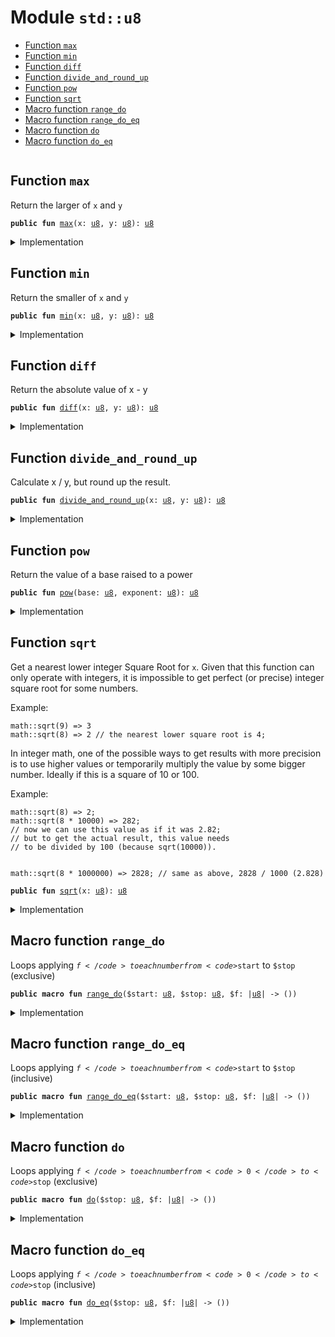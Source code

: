 
<a name="std_u8"></a>

# Module `std::u8`



-  [Function `max`](#std_u8_max)
-  [Function `min`](#std_u8_min)
-  [Function `diff`](#std_u8_diff)
-  [Function `divide_and_round_up`](#std_u8_divide_and_round_up)
-  [Function `pow`](#std_u8_pow)
-  [Function `sqrt`](#std_u8_sqrt)
-  [Macro function `range_do`](#std_u8_range_do)
-  [Macro function `range_do_eq`](#std_u8_range_do_eq)
-  [Macro function `do`](#std_u8_do)
-  [Macro function `do_eq`](#std_u8_do_eq)


<pre><code></code></pre>



<a name="std_u8_max"></a>

## Function `max`

Return the larger of <code>x</code> and <code>y</code>


<pre><code><b>public</b> <b>fun</b> <a href="../std/u8.md#std_u8_max">max</a>(x: <a href="../std/u8.md#std_u8">u8</a>, y: <a href="../std/u8.md#std_u8">u8</a>): <a href="../std/u8.md#std_u8">u8</a>
</code></pre>



<details>
<summary>Implementation</summary>


<pre><code><b>public</b> <b>fun</b> <a href="../std/u8.md#std_u8_max">max</a>(x: <a href="../std/u8.md#std_u8">u8</a>, y: <a href="../std/u8.md#std_u8">u8</a>): <a href="../std/u8.md#std_u8">u8</a> {
    <a href="../std/macros.md#std_macros_num_max">std::macros::num_max</a>!(x, y)
}
</code></pre>



</details>

<a name="std_u8_min"></a>

## Function `min`

Return the smaller of <code>x</code> and <code>y</code>


<pre><code><b>public</b> <b>fun</b> <a href="../std/u8.md#std_u8_min">min</a>(x: <a href="../std/u8.md#std_u8">u8</a>, y: <a href="../std/u8.md#std_u8">u8</a>): <a href="../std/u8.md#std_u8">u8</a>
</code></pre>



<details>
<summary>Implementation</summary>


<pre><code><b>public</b> <b>fun</b> <a href="../std/u8.md#std_u8_min">min</a>(x: <a href="../std/u8.md#std_u8">u8</a>, y: <a href="../std/u8.md#std_u8">u8</a>): <a href="../std/u8.md#std_u8">u8</a> {
    <a href="../std/macros.md#std_macros_num_min">std::macros::num_min</a>!(x, y)
}
</code></pre>



</details>

<a name="std_u8_diff"></a>

## Function `diff`

Return the absolute value of x - y


<pre><code><b>public</b> <b>fun</b> <a href="../std/u8.md#std_u8_diff">diff</a>(x: <a href="../std/u8.md#std_u8">u8</a>, y: <a href="../std/u8.md#std_u8">u8</a>): <a href="../std/u8.md#std_u8">u8</a>
</code></pre>



<details>
<summary>Implementation</summary>


<pre><code><b>public</b> <b>fun</b> <a href="../std/u8.md#std_u8_diff">diff</a>(x: <a href="../std/u8.md#std_u8">u8</a>, y: <a href="../std/u8.md#std_u8">u8</a>): <a href="../std/u8.md#std_u8">u8</a> {
    <a href="../std/macros.md#std_macros_num_diff">std::macros::num_diff</a>!(x, y)
}
</code></pre>



</details>

<a name="std_u8_divide_and_round_up"></a>

## Function `divide_and_round_up`

Calculate x / y, but round up the result.


<pre><code><b>public</b> <b>fun</b> <a href="../std/u8.md#std_u8_divide_and_round_up">divide_and_round_up</a>(x: <a href="../std/u8.md#std_u8">u8</a>, y: <a href="../std/u8.md#std_u8">u8</a>): <a href="../std/u8.md#std_u8">u8</a>
</code></pre>



<details>
<summary>Implementation</summary>


<pre><code><b>public</b> <b>fun</b> <a href="../std/u8.md#std_u8_divide_and_round_up">divide_and_round_up</a>(x: <a href="../std/u8.md#std_u8">u8</a>, y: <a href="../std/u8.md#std_u8">u8</a>): <a href="../std/u8.md#std_u8">u8</a> {
    <a href="../std/macros.md#std_macros_num_divide_and_round_up">std::macros::num_divide_and_round_up</a>!(x, y)
}
</code></pre>



</details>

<a name="std_u8_pow"></a>

## Function `pow`

Return the value of a base raised to a power


<pre><code><b>public</b> <b>fun</b> <a href="../std/u8.md#std_u8_pow">pow</a>(base: <a href="../std/u8.md#std_u8">u8</a>, exponent: <a href="../std/u8.md#std_u8">u8</a>): <a href="../std/u8.md#std_u8">u8</a>
</code></pre>



<details>
<summary>Implementation</summary>


<pre><code><b>public</b> <b>fun</b> <a href="../std/u8.md#std_u8_pow">pow</a>(base: <a href="../std/u8.md#std_u8">u8</a>, exponent: <a href="../std/u8.md#std_u8">u8</a>): <a href="../std/u8.md#std_u8">u8</a> {
    <a href="../std/macros.md#std_macros_num_pow">std::macros::num_pow</a>!(base, exponent)
}
</code></pre>



</details>

<a name="std_u8_sqrt"></a>

## Function `sqrt`

Get a nearest lower integer Square Root for <code>x</code>. Given that this
function can only operate with integers, it is impossible
to get perfect (or precise) integer square root for some numbers.

Example:
```
math::sqrt(9) => 3
math::sqrt(8) => 2 // the nearest lower square root is 4;
```

In integer math, one of the possible ways to get results with more
precision is to use higher values or temporarily multiply the
value by some bigger number. Ideally if this is a square of 10 or 100.

Example:
```
math::sqrt(8) => 2;
math::sqrt(8 * 10000) => 282;
// now we can use this value as if it was 2.82;
// but to get the actual result, this value needs
// to be divided by 100 (because sqrt(10000)).


math::sqrt(8 * 1000000) => 2828; // same as above, 2828 / 1000 (2.828)
```


<pre><code><b>public</b> <b>fun</b> <a href="../std/u8.md#std_u8_sqrt">sqrt</a>(x: <a href="../std/u8.md#std_u8">u8</a>): <a href="../std/u8.md#std_u8">u8</a>
</code></pre>



<details>
<summary>Implementation</summary>


<pre><code><b>public</b> <b>fun</b> <a href="../std/u8.md#std_u8_sqrt">sqrt</a>(x: <a href="../std/u8.md#std_u8">u8</a>): <a href="../std/u8.md#std_u8">u8</a> {
    <a href="../std/macros.md#std_macros_num_sqrt">std::macros::num_sqrt</a>!&lt;<a href="../std/u8.md#std_u8">u8</a>, <a href="../std/u16.md#std_u16">u16</a>&gt;(x, 8)
}
</code></pre>



</details>

<a name="std_u8_range_do"></a>

## Macro function `range_do`

Loops applying <code>$f</code> to each number from <code>$start</code> to <code>$stop</code> (exclusive)


<pre><code><b>public</b> <b>macro</b> <b>fun</b> <a href="../std/u8.md#std_u8_range_do">range_do</a>($start: <a href="../std/u8.md#std_u8">u8</a>, $stop: <a href="../std/u8.md#std_u8">u8</a>, $f: |<a href="../std/u8.md#std_u8">u8</a>| -&gt; ())
</code></pre>



<details>
<summary>Implementation</summary>


<pre><code><b>public</b> <b>macro</b> <b>fun</b> <a href="../std/u8.md#std_u8_range_do">range_do</a>($start: <a href="../std/u8.md#std_u8">u8</a>, $stop: <a href="../std/u8.md#std_u8">u8</a>, $f: |<a href="../std/u8.md#std_u8">u8</a>|) {
    <a href="../std/macros.md#std_macros_range_do">std::macros::range_do</a>!($start, $stop, $f)
}
</code></pre>



</details>

<a name="std_u8_range_do_eq"></a>

## Macro function `range_do_eq`

Loops applying <code>$f</code> to each number from <code>$start</code> to <code>$stop</code> (inclusive)


<pre><code><b>public</b> <b>macro</b> <b>fun</b> <a href="../std/u8.md#std_u8_range_do_eq">range_do_eq</a>($start: <a href="../std/u8.md#std_u8">u8</a>, $stop: <a href="../std/u8.md#std_u8">u8</a>, $f: |<a href="../std/u8.md#std_u8">u8</a>| -&gt; ())
</code></pre>



<details>
<summary>Implementation</summary>


<pre><code><b>public</b> <b>macro</b> <b>fun</b> <a href="../std/u8.md#std_u8_range_do_eq">range_do_eq</a>($start: <a href="../std/u8.md#std_u8">u8</a>, $stop: <a href="../std/u8.md#std_u8">u8</a>, $f: |<a href="../std/u8.md#std_u8">u8</a>|) {
    <a href="../std/macros.md#std_macros_range_do_eq">std::macros::range_do_eq</a>!($start, $stop, $f)
}
</code></pre>



</details>

<a name="std_u8_do"></a>

## Macro function `do`

Loops applying <code>$f</code> to each number from <code>0</code> to <code>$stop</code> (exclusive)


<pre><code><b>public</b> <b>macro</b> <b>fun</b> <a href="../std/u8.md#std_u8_do">do</a>($stop: <a href="../std/u8.md#std_u8">u8</a>, $f: |<a href="../std/u8.md#std_u8">u8</a>| -&gt; ())
</code></pre>



<details>
<summary>Implementation</summary>


<pre><code><b>public</b> <b>macro</b> <b>fun</b> <a href="../std/u8.md#std_u8_do">do</a>($stop: <a href="../std/u8.md#std_u8">u8</a>, $f: |<a href="../std/u8.md#std_u8">u8</a>|) {
    <a href="../std/macros.md#std_macros_do">std::macros::do</a>!($stop, $f)
}
</code></pre>



</details>

<a name="std_u8_do_eq"></a>

## Macro function `do_eq`

Loops applying <code>$f</code> to each number from <code>0</code> to <code>$stop</code> (inclusive)


<pre><code><b>public</b> <b>macro</b> <b>fun</b> <a href="../std/u8.md#std_u8_do_eq">do_eq</a>($stop: <a href="../std/u8.md#std_u8">u8</a>, $f: |<a href="../std/u8.md#std_u8">u8</a>| -&gt; ())
</code></pre>



<details>
<summary>Implementation</summary>


<pre><code><b>public</b> <b>macro</b> <b>fun</b> <a href="../std/u8.md#std_u8_do_eq">do_eq</a>($stop: <a href="../std/u8.md#std_u8">u8</a>, $f: |<a href="../std/u8.md#std_u8">u8</a>|) {
    <a href="../std/macros.md#std_macros_do_eq">std::macros::do_eq</a>!($stop, $f)
}
</code></pre>



</details>


[//]: # ("File containing references which can be used from documentation")
